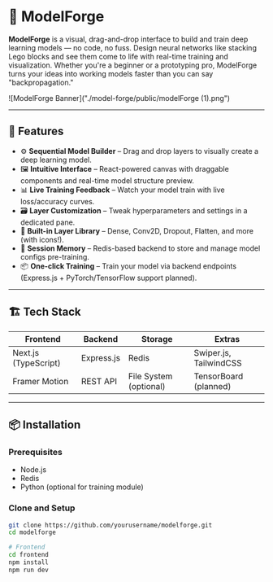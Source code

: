 # 🧠 ModelForge

**ModelForge** is a visual, drag-and-drop interface to build and train deep learning models — no code, no fuss. Design neural networks like stacking Lego blocks and see them come to life with real-time training and visualization. Whether you're a beginner or a prototyping pro, ModelForge turns your ideas into working models faster than you can say "backpropagation."

![ModelForge Banner]("./model-forge/public/modelForge (1).png")

---

## 🚀 Features

- ⚙️ **Sequential Model Builder** – Drag and drop layers to visually create a deep learning model.
- 🖼️ **Intuitive Interface** – React-powered canvas with draggable components and real-time model structure preview.
- 📊 **Live Training Feedback** – Watch your model train with live loss/accuracy curves.
- 🗃️ **Layer Customization** – Tweak hyperparameters and settings in a dedicated pane.
- 🧠 **Built-in Layer Library** – Dense, Conv2D, Dropout, Flatten, and more (with icons!).
- 🧵 **Session Memory** – Redis-based backend to store and manage model configs pre-training.
- 📦 **One-click Training** – Train your model via backend endpoints (Express.js + PyTorch/TensorFlow support planned).

---

## 🏗️ Tech Stack

| Frontend             | Backend           | Storage            | Extras                      |
|----------------------|-------------------|---------------------|-----------------------------|
| Next.js (TypeScript) | Express.js        | Redis               | Swiper.js, TailwindCSS      |
| Framer Motion        | REST API          | File System (optional) | TensorBoard (planned)    |

---

## 📦 Installation

### Prerequisites

- Node.js
- Redis
- Python (optional for training module)

### Clone and Setup

```bash
git clone https://github.com/yourusername/modelforge.git
cd modelforge

# Frontend
cd frontend
npm install
npm run dev
